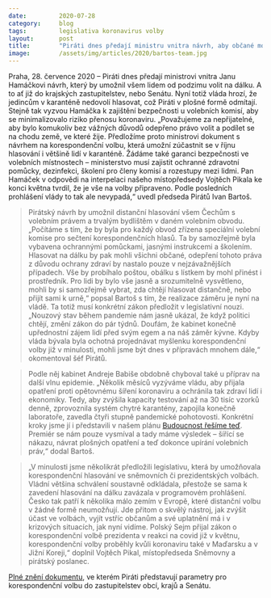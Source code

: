 ```yaml
---
date:         2020-07-28
category:     blog
tags:         legislativa koronavirus volby
layout:       post
title:        "Piráti dnes předají ministru vnitra návrh, aby občané mohli od podzimu volit na dálku. Lidé v karanténě nesmí přijít o své hlasy, říká předseda Ivan Bartoš"
image:        /assets/img/articles/2020/bartos-team.jpg
---  
```


 


Praha, 28. července 2020 – Piráti dnes předají ministrovi vnitra Janu Hamáčkovi návrh, který by umožnil všem lidem od podzimu volit na dálku. A to ať již do krajských zastupitelstev, nebo Senátu. Nyní totiž vláda hrozí, že jedincům v karanténě nedovolí hlasovat, což Piráti v plošné formě odmítají. Stejně tak vyzvou Hamáčka k zajištění bezpečnosti u volebních komisí, aby se minimalizovalo riziko přenosu koronaviru. „Považujeme za nepřijatelné, aby bylo komukoliv bez vážných důvodů odepřeno právo volit a podílet se na chodu země, ve které žije. Předložíme proto ministrovi dokument s návrhem na korespondenční volbu, která umožní zúčastnit se v říjnu hlasování i většině lidí v karanténě. Žádáme také garanci bezpečnosti ve volebních místnostech – ministerstvo musí zajistit ochranné zdravotní pomůcky, dezinfekci, školení pro členy komisí a rozestupy mezi lidmi. Pan Hamáček v odpovědi na interpelaci našeho místopředsedy Vojtěch Pikala ke konci května tvrdil, že je vše na volby připraveno. Podle posledních prohlášení vlády to tak ale nevypadá,“ uvedl předseda Pirátů Ivan Bartoš.  

> Pirátský návrh by umožnil distanční hlasování všem Čechům s volebním právem a trvalým bydlištěm v daném volebním obvodu. „Počítáme s tím, že by byla pro každý obvod zřízena speciální volební komise pro sečtení korespondenčních hlasů. Ta by samozřejmě byla vybavena ochrannými pomůckami, jasnými instrukcemi a školením. Hlasovat na dálku by pak mohli všichni občané, odepření tohoto práva z důvodu ochrany zdraví by nastalo pouze v nejzávažnějších případech. Vše by probíhalo poštou, obálku s lístkem by mohl přinést i prostředník. Pro lidi by bylo vše jasně a srozumitelně vysvětleno, mohli by si samozřejmě vybrat, zda chtějí hlasovat distančně, nebo přijít sami k urně,“ popsal Bartoš s tím, že realizace záměru je nyní na vládě. Ta totiž musí konkrétní zákon předložit v legislativní nouzi. „Nouzový stav během pandemie nám jasně ukázal, že když politici chtějí, změní zákon do pár týdnů. Doufám, že kabinet konečně upřednostní zájem lidí před svým egem a na náš záměr kývne. Kdyby vláda bývala byla ochotná projednávat myšlenku korespondenční volby již v minulosti, mohli jsme být dnes v přípravách mnohem dále,“ okomentoval šéf Pirátů. 

> Podle něj kabinet Andreje Babiše obdobně chyboval také u příprav na další vlnu epidemie. „Několik měsíců vyzýváme vládu, aby přijala opatření proti opětovnému šíření koronaviru a ochránila tak zdraví lidí i ekonomiky. Tedy, aby zvýšila kapacity testování až na 30 tisíc vzorků denně, zprovoznila systém chytré karantény, zapojila konečně laboratoře, zavedla čtyři stupně pandemické pohotovosti. Konkrétní kroky jsme jí i představili v našem plánu [Budoucnost řešíme teď](https://budoucnostresimeted.cz/). Premiér se nám pouze vysmíval a tady máme výsledek – šířící se nákazu, návrat plošných opatření a teď dokonce upírání volebních práv,“ dodal Bartoš.

> „V minulosti jsme několikrát předložili legislativu, která by umožňovala korespondenční hlasování ve sněmovních či prezidentských volbách. Vládní většina schválení soustavně odkládala, přestože se sama k zavedení hlasování na dálku zavázala v programovém prohlášení. Česko tak patří k několika málo zemím v Evropě, které distanční volbu v žádné formě neumožňují. Jde přitom o skvělý nástroj, jak zvýšit účast ve volbách, vyjít vstříc občanům a své uplatnění má i v krizových situacích, jak nyní vidíme. Polský Sejm přijal zákon o korespondenční volbě prezidenta v reakci na covid již v květnu, korespondenční volby proběhly kvůli koronaviru také v Maďarsku a v Jižní Koreji,“ doplnil Vojtěch Pikal, místopředseda Sněmovny a pirátský poslanec.

 

[Plné znění dokumentu](https://pirati.cz/assets/pdf/korona-korespondencni.pdf), ve kterém Piráti představují parametry pro korespondenční volbu do zastupitelstev obcí, krajů a Senátu. 
